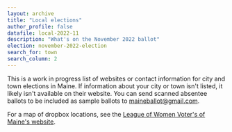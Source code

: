 ```yaml
---
layout: archive
title: "Local elections"
author_profile: false
datafile: local-2022-11
description: "What's on the November 2022 ballot"
election: november-2022-election
search_for: town
search_column: 2
---
```


This is a work in progress list of websites or contact information for city and town elections in Maine. If information about your city or town isn't listed, it likely isn't available on their website. You can send scanned absentee ballots to be included as sample ballots to [maineballot@gmail.com](mailto:maineballot@gmail.com).

For a map of dropbox locations, see the [League of Women Voter's of Maine's website](https://www.lwvme.org/AbsenteeMap).
